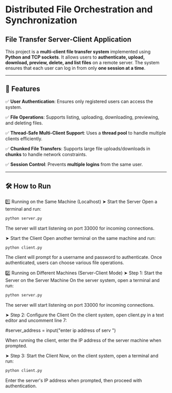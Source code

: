 # Distributed File Orchestration and Synchronization  

## File Transfer Server-Client Application  

This project is a **multi-client file transfer system** implemented using **Python and TCP sockets**. It allows users to **authenticate, upload, download, preview, delete, and list files** on a remote server. The system ensures that each user can log in from only **one session at a time**.  

---

## 🚀 Features  

✅ **User Authentication**: Ensures only registered users can access the system.  

✅ **File Operations**: Supports listing, uploading, downloading, previewing, and deleting files.  

✅ **Thread-Safe Multi-Client Support**: Uses a **thread pool** to handle multiple clients efficiently.  

✅ **Chunked File Transfers**: Supports large file uploads/downloads in **chunks** to handle network constraints.  

✅ **Session Control**: Prevents **multiple logins** from the same user.  

---

## 🛠 How to Run
1️⃣ Running on the Same Machine (Localhost)
➤ Start the Server
Open a terminal and run:

```bash
python server.py
```
The server will start listening on port 33000 for incoming connections.

➤ Start the Client
Open another terminal on the same machine and run:

```bash
python client.py
```
The client will prompt for a username and password to authenticate.
Once authenticated, users can choose various file operations.

2️⃣ Running on Different Machines (Server-Client Mode)
➤ Step 1: Start the Server on the Server Machine
On the server system, open a terminal and run:

```bash
python server.py
```
The server will start listening on port 33000 for incoming connections.

➤ Step 2: Configure the Client
On the client system, open client.py in a text editor and uncomment line 7:

#server_address = input("enter ip address of serv ")

When running the client, enter the IP address of the server machine when prompted.

➤ Step 3: Start the Client
Now, on the client system, open a terminal and run:

```bash
python client.py
```
Enter the server's IP address when prompted, then proceed with authentication.


